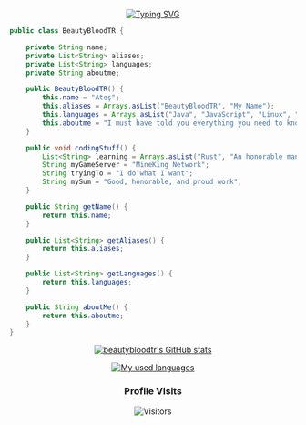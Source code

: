 <div align="center">

<a href="https://git.io/typing-svg"><img src="https://readme-typing-svg.demolab.com?font=Poppins&size=30&pause=1000&center=true&random=false&width=435&lines=Java+Killer;JavaScript+Killer;Project+Manager;Developer" alt="Typing SVG" /></a></div>

```java
public class BeautyBloodTR {

    private String name;
    private List<String> aliases;
    private List<String> languages;
    private String aboutme;

    public BeautyBloodTR() {
        this.name = "Ateş";
        this.aliases = Arrays.asList("BeautyBloodTR", "My Name");
        this.languages = Arrays.asList("Java", "JavaScript", "Linux", "Networking");
        this.aboutme = "I must have told you everything you need to know about me :)";
    }

    public void codingStuff() {
        List<String> learning = Arrays.asList("Rust", "An honorable man");
        String myGameServer = "MineKing Network";
        String tryingTo = "I do what I want";
        String mySum = "Good, honorable, and proud work";
    }

    public String getName() {
        return this.name;
    }

    public List<String> getAliases() {
        return this.aliases;
    }

    public List<String> getLanguages() {
        return this.languages;
    }

    public String aboutMe() {
        return this.aboutme;
    }
}
```

<!--START_SECTION:waka-->




<!--END_SECTION:waka-->
<div align="center">
<div align="center">


[![beautybloodtr's GitHub stats](https://github-readme-stats.vercel.app/api?username=beautybloodtr&show_icons=true&title_color=fff&icon_color=79ff97&text_color=9f9f9f&bg_color=151515&count_private=true)](https://github.com/beautybloodtr)

[![My used languages](https://github-readme-stats.vercel.app/api/top-langs/?username=beautybloodtr&layout=compact&show_icons=true&title_color=fff&icon_color=79ff97&text_color=9f9f9f&bg_color=151515&count_private=true&langs_count=6)](https://github.com/beautybloodtr)

### Profile Visits 

![Visitors](https://komarev.com/ghpvc/?username=beautybloodtr&color=blueviolet)

</div>

</details>
